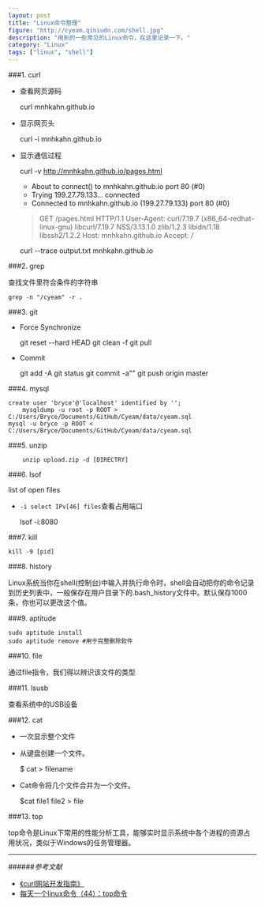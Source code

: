 ```yaml
---
layout: post
title: "Linux命令整理"
figure: "http://cyeam.qiniudn.com/shell.jpg"
description: "用到的一些常见的Linux命令，在这里记录一下。"
category: "Linux"
tags: ["linux", "shell"]
---
```


###1. curl
+ 查看网页源码

	curl mnhkahn.github.io

+ 显示网页头

	curl -i mnhkahn.github.io

+ 显示通信过程

	curl -v http://mnhkahn.github.io/pages.html
	* About to connect() to mnhkahn.github.io port 80 (#0)
	*   Trying 199.27.79.133... connected
	* Connected to mnhkahn.github.io (199.27.79.133) port 80 (#0)
	> GET /pages.html HTTP/1.1
	> User-Agent: curl/7.19.7 (x86_64-redhat-linux-gnu) libcurl/7.19.7 NSS/3.13.1.0 zlib/1.2.3 libidn/1.18 libssh2/1.2.2
	> Host: mnhkahn.github.io
	> Accept: */*

	curl --trace output.txt mnhkahn.github.io

###2. grep

查找文件里符合条件的字符串

	grep -n "/cyeam" -r .

###3. git
+ Force Synchronize

	git reset --hard HEAD
	git clean -f
	git pull

+ Commit

	git add -A
	git status
	git commit -a""
	git push origin master

###4. mysql
	
	create user 'bryce'@'localhost' identified by '';
		mysqldump -u root -p ROOT > C:/Users/Bryce/Documents/GitHub/Cyeam/data/cyeam.sql
	mysql -u bryce -p ROOT < C:/Users/Bryce/Documents/GitHub/Cyeam/data/cyeam.sql

###5. unzip

		unzip upload.zip -d [DIRECTRY]
	
###6. lsof

list of open files

+ `-i select IPv[46] files`查看占用端口

	lsof -i:8080
	
###7. kill

	kill -9 [pid]

###8. history

Linux系统当你在shell(控制台)中输入并执行命令时，shell会自动把你的命令记录到历史列表中，一般保存在用户目录下的.bash_history文件中。默认保存1000条，你也可以更改这个值。

###9. aptitude

	sudo aptitude install
	sudo aptitude remove #用于完整删除软件

###10. file

通过file指令，我们得以辨识该文件的类型

###11. lsusb

查看系统中的USB设备

###12. cat

+ 一次显示整个文件
+ 从键盘创建一个文件。

	$ cat > filename

+  Cat命令将几个文件合并为一个文件。

	$cat file1 file2 > file

###13. top

top命令是Linux下常用的性能分析工具，能够实时显示系统中各个进程的资源占用状况，类似于Windows的任务管理器。


---

######*参考文献*
+ [《curl网站开发指南》](http://www.ruanyifeng.com/blog/2011/09/curl.html)
+ [每天一个linux命令（44）：top命令](http://www.cnblogs.com/peida/archive/2012/12/24/2831353.html)